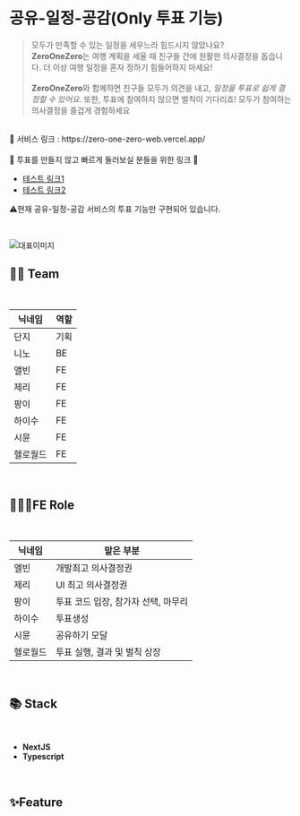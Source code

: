 # 공유-일정-공감(Only 투표 기능)

> 모두가 만족할 수 있는 일정을 세우느라 힘드시지 않았나요?<br/> **ZeroOneZero**는 여행 계획을 세울 때 친구들 간에 원활한 의사결정을 돕습니다. 더 이상 여행 일정을 혼자 정하기 힘들어하지 마세요! <br/><br/> **ZeroOneZero**와 함께하면 친구들 모두가 의견을 내고, _일정을 투표로 쉽게 결정할 수 있어요_. 또한, 투표에 참여하지 않으면 벌칙이 기다리죠! 모두가 참여하는 의사결정을 즐겁게 경험하세요

<br/>
🔗 서비스 링크 : https://zero-one-zero-web.vercel.app/
<br/></br>
🚀 투표를 만들지 않고 빠르게 둘러보실 분들을 위한 링크 🚀

- [테스트 링크1](https://zero-one-zero-web.vercel.app/?roomCode=c5737b00-9045-40da-8884-24a901f3d915)
- [테스트 링크2](https://zero-one-zero-web.vercel.app/?roomCode=a55cd91a-17e9-4347-ae7e-60b0643c660a)

⚠️현재 공유-일정-공감 서비스의 투표 기능만 구현되어 있습니다.

</br>

![대표이미지](https://github.com/kis-sprint/zero-one-zero-web/assets/62870362/fb04b638-f28a-4efb-a395-3bf38fc1403c)

## 🤼‍♂️ Team

</br>

| 닉네임   | 역할 |
| -------- | ---- |
| 단지     | 기획 |
| 니노     | BE   |
| 앨빈     | FE   |
| 제리     | FE   |
| 팡이     | FE   |
| 하이수   | FE   |
| 시뮨     | FE   |
| 헬로월드 | FE   |

</br>

## 👩🏻‍💻FE Role

</br>

| 닉네임   | 맡은 부분                           |
| -------- | ----------------------------------- |
| 앨빈     | 개발최고 의사결정권                 |
| 제리     | UI 최고 의사결정권                  |
| 팡이     | 투표 코드 입장, 참가자 선택, 마무리 |
| 하이수   | 투표생성                            |
| 시뮨     | 공유하기 모달                       |
| 헬로월드 | 투표 실행, 결과 및 벌칙 상장        |

</br>

## 📚 Stack

</br>

- **NextJS**
- **Typescript**

</br>

## ✨Feature
